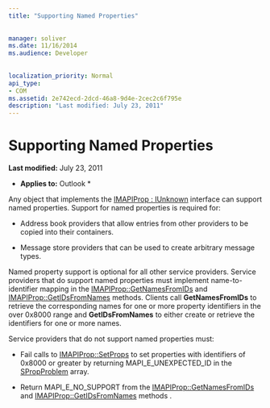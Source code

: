 ```yaml
---
title: "Supporting Named Properties"
 
 
manager: soliver
ms.date: 11/16/2014
ms.audience: Developer
 
 
localization_priority: Normal
api_type:
- COM
ms.assetid: 2e742ecd-2dcd-46a8-9d4e-2cec2c6f795e
description: "Last modified: July 23, 2011"
---
```


# Supporting Named Properties

 **Last modified:** July 23, 2011 
  
 * **Applies to:** Outlook * 
  
Any object that implements the [IMAPIProp : IUnknown](imapipropiunknown.md) interface can support named properties. Support for named properties is required for: 
  
- Address book providers that allow entries from other providers to be copied into their containers.
    
- Message store providers that can be used to create arbitrary message types.
    
Named property support is optional for all other service providers. Service providers that do support named properties must implement name-to-identifier mapping in the [IMAPIProp::GetNamesFromIDs](imapiprop-getnamesfromids.md) and [IMAPIProp::GetIDsFromNames](imapiprop-getidsfromnames.md) methods. Clients call **GetNamesFromIDs** to retrieve the corresponding names for one or more property identifiers in the over 0x8000 range and **GetIDsFromNames** to either create or retrieve the identifiers for one or more names. 
  
Service providers that do not support named properties must:
  
- Fail calls to [IMAPIProp::SetProps](imapiprop-setprops.md) to set properties with identifiers of 0x8000 or greater by returning MAPI_E_UNEXPECTED_ID in the [SPropProblem](spropproblem.md) array. 
    
- Return MAPI_E_NO_SUPPORT from the [IMAPIProp::GetNamesFromIDs](imapiprop-getnamesfromids.md) and [IMAPIProp::GetIDsFromNames](imapiprop-getidsfromnames.md) methods . 
    

